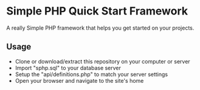 # Simple PHP Quick Start Framework
A really Simple PHP framework that helps you get started on your projects.

## Usage
- Clone or download/extract this repository on your computer or server
- Import "sphp.sql" to your database server
- Setup the "api/definitions.php" to match your server settings
- Open your browser and navigate to the site's home
